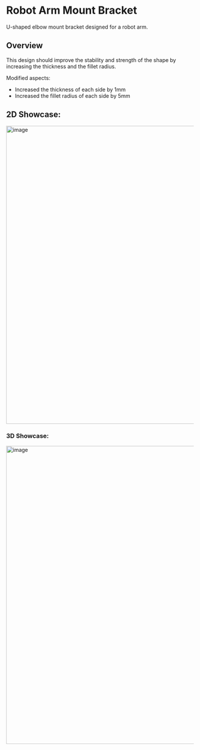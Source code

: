 # Robot Arm Mount Bracket

U-shaped elbow mount bracket designed for a robot arm.

## Overview
This design should improve the stability and strength of the shape by increasing the thickness and the fillet radius.
  
Modified aspects:

- Increased the thickness of each side by 1mm
- Increased the fillet radius of each side by 5mm



## 2D Showcase:
<img width="800" height="800" alt="image" src="https://github.com/user-attachments/assets/60d9cf9b-80cb-4084-8c33-e0c3b08c84de" />


### 3D Showcase:

<img width="800" height="800" alt="image" src="https://github.com/user-attachments/assets/bf68c397-97b4-49cc-8ec1-e31df58f8a46" />
